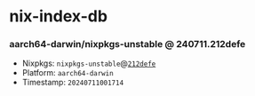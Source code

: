 # nix-index-db
### aarch64-darwin/nixpkgs-unstable @ 240711.212defe
- Nixpkgs: `nixpkgs-unstable`@[`212defe`](https://github.com/NixOS/nixpkgs/commit/212defe037698e18fc9521dfe451779a8979844c)
- Platform: `aarch64-darwin`
- Timestamp: `20240711001714`
